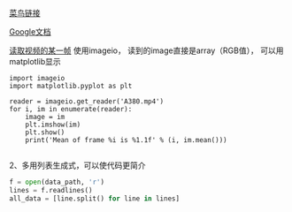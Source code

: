 [菜鸟链接](http://www.runoob.com/w3cnote/google-python-styleguide.html)

[Google文档](http://zh-google-styleguide.readthedocs.io/en/latest/google-python-styleguide/python_style_rules/)

[读取视频的某一帧](https://blog.csdn.net/aa846555831/article/details/52382173)
使用imageio， 读到的image直接是array（RGB值）， 可以用matplotlib显示

```
import imageio
import matplotlib.pyplot as plt

reader = imageio.get_reader('A380.mp4')
for i, im in enumerate(reader):
    image = im
    plt.imshow(im)
    plt.show()
    print('Mean of frame %i is %1.1f' % (i, im.mean()))
    
```

2、多用列表生成式，可以使代码更简介
```python
f = open(data_path, 'r')
lines = f.readlines()
all_data = [line.split() for line in lines]
```

